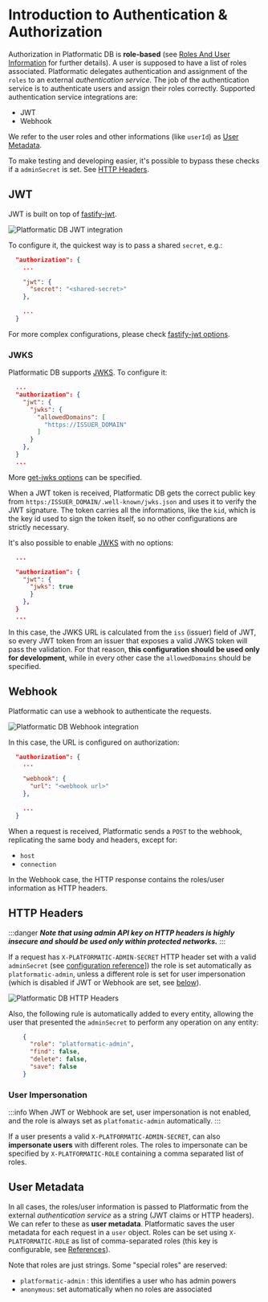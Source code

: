 # Introduction to Authentication & Authorization

Authorization in Platformatic DB is **role-based** (see [Roles And User Information](#roles-and-user-information) for further details).
A user is supposed to have a list of roles associated.
Platformatic delegates authentication and assignment of the `roles` to an external _authentication service_.
The job of the authentication service is to authenticate users and assign their roles correctly.
Supported authentication service integrations are:
- JWT
- Webhook

We refer to the user roles and other informations (like `userId`) as [User Metadata](#user-metadata).

To make testing and developing easier, it's possible to bypass these checks if a `adminSecret` is set. See [HTTP Headers](#http-headers).

## JWT
JWT is built on top of [fastify-jwt](https://github.com/fastify/fastify-jwt).

![Platformatic DB JWT integration](./images/jwt.png)

To configure it, the quickest way is to pass a shared `secret`, e.g.:

```json
  "authorization": {
    ...

    "jwt": {
      "secret": "<shared-secret>"
    },

    ...
  }
```
For more complex configurations, please check [fastify-jwt options](https://github.com/fastify/fastify-jwt#options).

### JWKS

Platformatic DB supports [JWKS](https://www.rfc-editor.org/rfc/rfc7517). To configure it:

```json
  ...
  "authorization": {
    "jwt": {
      "jwks": {
        "allowedDomains": [
          "https://ISSUER_DOMAIN"
        ]
      }
    },
  }
  ...
```
More [get-jwks options](https://github.com/nearform/get-jwks#options) can be specified.

When a JWT token is received, Platformatic DB gets the correct public key from `https:/ISSUER_DOMAIN/.well-known/jwks.json` and uses it to verify the JWT signature. The token carries all the informations, like the `kid`, which is the key id used to sign the token itself, so no other configurations are strictly necessary.

It's also possible to enable [JWKS](https://www.rfc-editor.org/rfc/rfc7517) with no options:

```json
  ...

  "authorization": {
    "jwt": {
      "jwks": true
      }
    },
  }
  ...
```
In this case, the JWKS URL is calculated from the `iss` (issuer) field of JWT, so every JWT token from an issuer that exposes a valid JWKS token will pass the validation. For that reason, **this configuration should be used only for development**, while in every other case the `allowedDomains` should be specified.


## Webhook
Platformatic can use a webhook to authenticate the requests.

![Platformatic DB Webhook integration](./images/webhook.png)

In this case, the URL is configured on authorization:

```json
  "authorization": {
    ...

    "webhook": {
      "url": "<webhook url>"
    },

    ...
  }
````

When a request is received, Platformatic sends a `POST` to the webhook, replicating the same body and headers, except for:
- `host`
- `connection`

In the Webhook case, the HTTP response contains the roles/user information as HTTP headers.

## HTTP Headers

:::danger
***Note that using admin API key on HTTP headers is highly insecure and should be used only within protected networks.***
:::

If a request has `X-PLATFORMATIC-ADMIN-SECRET` HTTP header set with a valid `adminSecret` (see [configuration reference](../configuration.md#authorization)]) the role is set automatically as `platformatic-admin`, unless a different role is set for user impersonation (which is disabled if JWT or Webhook are set, see [below](#user-impersonation)). 


![Platformatic DB HTTP Headers](./images/http.png)

Also, the following rule is automatically added to every entity, allowing the user that presented the `adminSecret` to perform any operation on any entity:

```json
    {
      "role": "platformatic-admin",
      "find": false,
      "delete": false,
      "save": false
    }
```

### User Impersonation

:::info
When JWT or Webhook are set, user impersonation is not enabled, and the role is always set as `platfomatic-admin` automatically.
:::

If a user presents a valid `X-PLATFORMATIC-ADMIN-SECRET`, can also **impersonate users** with different roles.
The roles to impersonate can be specified by `X-PLATFORMATIC-ROLE` containing a comma separated list of roles.

## User Metadata
In all cases, the roles/user information is passed to Platformatic from the external _authentication service_ as a string (JWT claims or HTTP headers).
We can refer to these as **user metadata**. Platformatic saves the user metadata for each request in a `user` object.
Roles can be set using `X-PLATFORMATIC-ROLE` as list of comma-separated roles (this key is configurable, see [References](../configuration.md#role-and-anonymous-keys)).

Note that roles are just strings. Some "special roles" are reserved:
- `platformatic-admin` : this identifies a user who has admin powers
- `anonymous`: set automatically when no roles are associated


